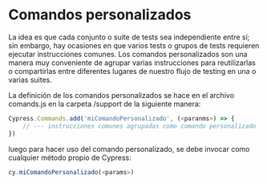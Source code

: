 # Comandos personalizados

La idea es que cada conjunto o suite de tests sea independiente entre sí; sin embargo, hay ocasiones en que varios tests o grupos de tests requieren ejecutar instrucciones comunes. Los comandos personalizados son una manera muy conveniente de agrupar varias instrucciones para reutilizarlas o compartirlas entre diferentes lugares de nuestro flujo de testing en una o varias suites.

La definición de los comandos personalizados se hace en el archivo comands.js en la carpeta /support de la siguiente manera:

```js
Cypress.Commands.add('miComandoPersonalizado', (<paranms>) => {
    // --- instrucciones comunes agrupadas como comando personalizado
})
```

luego para hacer uso del comando personalizado, se debe invocar como cualquier método propio de Cypress:

```js
cy.miComandoPersonalizado(<params>)
```